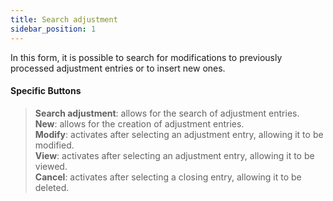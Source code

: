 ```yaml
---
title: Search adjustment
sidebar_position: 1
---
```


In this form, it is possible to search for modifications to previously processed adjustment entries or to insert new ones.

#### Specific Buttons

> **Search adjustment**: allows for the search of adjustment entries.  
> **New**: allows for the creation of adjustment entries.  
> **Modify**: activates after selecting an adjustment entry, allowing it to be modified.  
> **View**: activates after selecting an adjustment entry, allowing it to be viewed.  
> **Cancel**: activates after selecting a closing entry, allowing it to be deleted.